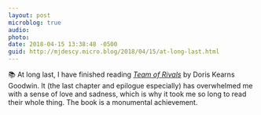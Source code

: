 ```yaml
---
layout: post
microblog: true
audio: 
photo: 
date: 2018-04-15 13:38:48 -0500
guid: http://mjdescy.micro.blog/2018/04/15/at-long-last.html
---
```

📚 At long last, I have finished reading _[Team of Rivals](https://en.m.wikipedia.org/wiki/Team_of_Rivals)_ by Doris Kearns Goodwin. It (the last chapter and epilogue especially) has overwhelmed me with a sense of love and sadness, which is why it took me so long to read their whole thing. The book is a monumental achievement.

